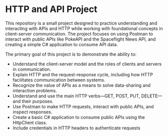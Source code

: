 # HTTP and API Project

This repository is a small project designed to practice understanding and interacting with APIs and HTTP while working with foundational concepts in client-server communication.
The project focuses on using Postman to interact with public APIs like PokeAPI and the Spaceflight News API, and creating a simple C# application to consume API data.

The primary goal of this project is to demonstrate the ability to:

- Understand the client-server model and the roles of clients and servers in communication.
- Explain HTTP and the request-response cycle, including how HTTP facilitates communication between systems.
- Recognize the value of APIs as a means to solve data-sharing and interaction problems.
- Understand and use the main HTTP verbs—GET, POST, PUT, DELETE—and their purposes.
- Use Postman to make HTTP requests, interact with public APIs, and inspect responses.
- Create a basic C# application to consume public APIs using the HttpClient class.
- Include credentials in HTTP headers to authenticate requests
